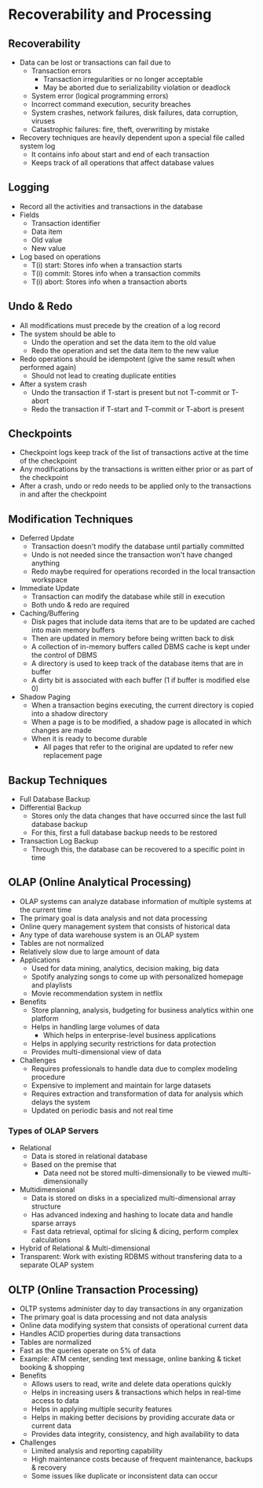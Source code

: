 # Recoverability and Processing
## Recoverability
- Data can be lost or transactions can fail due to
  - Transaction errors
    - Transaction irregularities or no longer acceptable
    - May be aborted due to serializability violation or deadlock
  - System error (logical programming errors)
  - Incorrect command execution, security breaches
  - System crashes, network failures, disk failures, data corruption, viruses
  - Catastrophic failures: fire, theft, overwriting by mistake
- Recovery techniques are heavily dependent upon a special file called system log
  - It contains info about start and end of each transaction
  - Keeps track of all operations that affect database values

## Logging
- Record all the activities and transactions in the database
- Fields
  - Transaction identifier
  - Data item
  - Old value
  - New value
- Log based on operations
  - T(i) start: Stores info when a transaction starts
  - T(i) commit: Stores info when a transaction commits
  - T(i) abort: Stores info when a transaction aborts

## Undo & Redo
- All modifications must precede by the creation of a log record
- The system should be able to
  - Undo the operation and set the data item to the old value
  - Redo the operation and set the data item to the new value
- Redo operations should be idempotent (give the same result when performed again)
  - Should not lead to creating duplicate entities
- After a system crash
  - Undo the transaction if T-start is present but not T-commit or T-abort
  - Redo the transaction if T-start and T-commit or T-abort is present

## Checkpoints
- Checkpoint logs keep track of the list of transactions active at the time of the checkpoint
- Any modifications by the transactions is written either prior or as part of the checkpoint
- After a crash, undo or redo needs to be applied only to the transactions in and after the checkpoint

## Modification Techniques
- Deferred Update
  - Transaction doesn't modify the database until partially committed
  - Undo is not needed since the transaction won't have changed anything
  - Redo maybe required for operations recorded in the local transaction workspace
- Immediate Update
  - Transaction can modify the database while still in execution
  - Both undo & redo are required
- Caching/Buffering
  - Disk pages that include data items that are to be updated are cached into main memory buffers
  - Then are updated in memory before being written back to disk
  - A collection of in-memory buffers called DBMS cache is kept under the control of DBMS
  - A directory is used to keep track of the database items that are in buffer
  - A dirty bit is associated with each buffer (1 if buffer is modified else 0)
- Shadow Paging
  - When a transaction begins executing, the current directory is copied into a shadow directory
  - When a page is to be modified, a shadow page is allocated in which changes are made
  - When it is ready to become durable
    - All pages that refer to the original are updated to refer new replacement page

## Backup Techniques
- Full Database Backup
- Differential Backup
  - Stores only the data changes that have occurred since the last full database backup
  - For this, first a full database backup needs to be restored
- Transaction Log Backup
  - Through this, the database can be recovered to a specific point in time

## OLAP (Online Analytical Processing)
- OLAP systems can analyze database information of multiple systems at the current time
- The primary goal is data analysis and not data processing
- Online query management system that consists of historical data
- Any type of data warehouse system is an OLAP system
- Tables are not normalized
- Relatively slow due to large amount of data
- Applications
  - Used for data mining, analytics, decision making, big data
  - Spotify analyzing songs to come up with personalized homepage and playlists
  - Movie recommendation system in netflix
- Benefits
  - Store planning, analysis, budgeting for business analytics within one platform
  - Helps in handling large volumes of data
    - Which helps in enterprise-level business applications
  - Helps in applying security restrictions for data protection
  - Provides multi-dimensional view of data
- Challenges
  - Requires professionals to handle data due to complex modeling procedure
  - Expensive to implement and maintain for large datasets
  - Requires extraction and transformation of data for analysis which delays the system
  - Updated on periodic basis and not real time

### Types of OLAP Servers
- Relational
  - Data is stored in relational database
  - Based on the premise that
    - Data need not be stored multi-dimensionally to be viewed multi-dimensionally
- Multidimensional
  - Data is stored on disks in a specialized multi-dimensional array structure
  - Has advanced indexing and hashing to locate data and handle sparse arrays
  - Fast data retrieval, optimal for slicing & dicing, perform complex calculations
- Hybrid of Relational & Multi-dimensional
- Transparent: Work with existing RDBMS without transfering data to a separate OLAP system

## OLTP (Online Transaction Processing)
- OLTP systems administer day to day transactions in any organization
- The primary goal is data processing and not data analysis
- Online data modifying system that consists of operational current data
- Handles ACID properties during data transactions
- Tables are normalized
- Fast as the queries operate on 5% of data
- Example: ATM center, sending text message, online banking & ticket booking & shopping
- Benefits
  - Allows users to read, write and delete data operations quickly
  - Helps in increasing users & transactions which helps in real-time access to data
  - Helps in applying multiple security features
  - Helps in making better decisions by providing accurate data or current data
  - Provides data integrity, consistency, and high availability to data
- Challenges
  - Limited analysis and reporting capability
  - High maintenance costs because of frequent maintenance, backups & recovery
  - Some issues like duplicate or inconsistent data can occur
